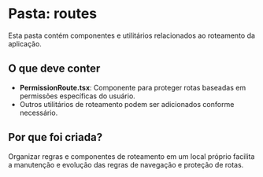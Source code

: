 # Pasta: routes

Esta pasta contém componentes e utilitários relacionados ao roteamento da aplicação.

## O que deve conter

- **PermissionRoute.tsx**: Componente para proteger rotas baseadas em permissões específicas do usuário.
- Outros utilitários de roteamento podem ser adicionados conforme necessário.

## Por que foi criada?

Organizar regras e componentes de roteamento em um local próprio facilita a manutenção e evolução das regras de navegação e proteção de rotas.

